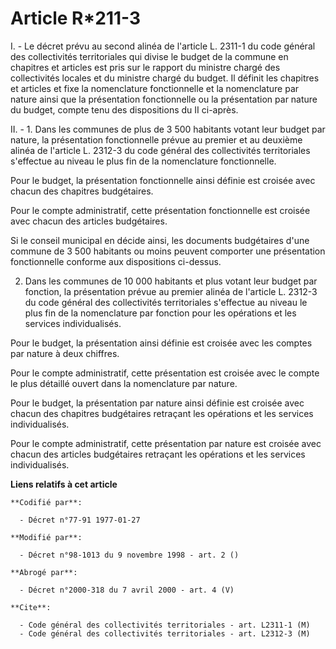 # Article R*211-3

I. - Le décret prévu au second alinéa de l'article L. 2311-1 du code général des collectivités territoriales qui divise le
budget de la commune en chapitres et articles est pris sur le rapport du ministre chargé des collectivités locales et du
ministre chargé du budget. Il définit les chapitres et articles et fixe la nomenclature fonctionnelle et la nomenclature par
nature ainsi que la présentation fonctionnelle ou la présentation par nature du budget, compte tenu des dispositions du II
ci-après.

II. - 1. Dans les communes de plus de 3 500 habitants votant leur budget par nature, la présentation fonctionnelle prévue au
premier et au deuxième alinéa de l'article L. 2312-3 du code général des collectivités territoriales s'effectue au niveau le
plus fin de la nomenclature fonctionnelle.

Pour le budget, la présentation fonctionnelle ainsi définie est croisée avec chacun des chapitres budgétaires.

Pour le compte administratif, cette présentation fonctionnelle est croisée avec chacun des articles budgétaires.

Si le conseil municipal en décide ainsi, les documents budgétaires d'une commune de 3 500 habitants ou moins peuvent
comporter une présentation fonctionnelle conforme aux dispositions ci-dessus.

2. Dans les communes de 10 000 habitants et plus votant leur budget par fonction, la présentation prévue au premier alinéa de
l'article L. 2312-3 du code général des collectivités territoriales s'effectue au niveau le plus fin de la nomenclature par
fonction pour les opérations et les services individualisés.

Pour le budget, la présentation ainsi définie est croisée avec les comptes par nature à deux chiffres.

Pour le compte administratif, cette présentation est croisée avec le compte le plus détaillé ouvert dans la nomenclature par
nature.

Pour le budget, la présentation par nature ainsi définie est croisée avec chacun des chapitres budgétaires retraçant les
opérations et les services individualisés.

Pour le compte administratif, cette présentation par nature est croisée avec chacun des articles budgétaires retraçant les
opérations et les services individualisés.

**Liens relatifs à cet article**

	**Codifié par**:

	  - Décret n°77-91 1977-01-27

	**Modifié par**:

	  - Décret n°98-1013 du 9 novembre 1998 - art. 2 ()

	**Abrogé par**:

	  - Décret n°2000-318 du 7 avril 2000 - art. 4 (V)

	**Cite**:

	  - Code général des collectivités territoriales - art. L2311-1 (M)
	  - Code général des collectivités territoriales - art. L2312-3 (M)
